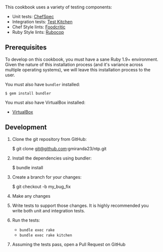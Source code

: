 This cookbook uses a variety of testing components:

- Unit tests: [ChefSpec](https://github.com/acrmp/chefspec)
- Integration tests: [Test Kitchen](https://github.com/chef/test-kitchen)
- Chef Style lints: [Foodcritic](https://github.com/acrmp/foodcritic)
- Ruby Style lints: [Rubocop](https://github.com/bbatsov/rubocop)


Prerequisites
-------------
To develop on this cookbook, you must have a sane Ruby 1.9+ environment. Given the nature of this installation process (and it's variance across multiple operating systems), we will leave this installation process to the user.

You must also have `bundler` installed:

    $ gem install bundler

You must also have VirtualBox installed:

- [VirtualBox](https://virtualbox.org)


Development
-----------
1. Clone the git repository from GitHub:

    $ git clone git@github.com:gmiranda23/ntp.git

2. Install the dependencies using bundler:

    $ bundle install

3. Create a branch for your changes:

    $ git checkout -b my_bug_fix

4. Make any changes
5. Write tests to support those changes. It is highly recommended you write both unit and integration tests.
6. Run the tests:

    - `bundle exec rake`
    - `bundle exec rake kitchen`

7. Assuming the tests pass, open a Pull Request on GitHub

